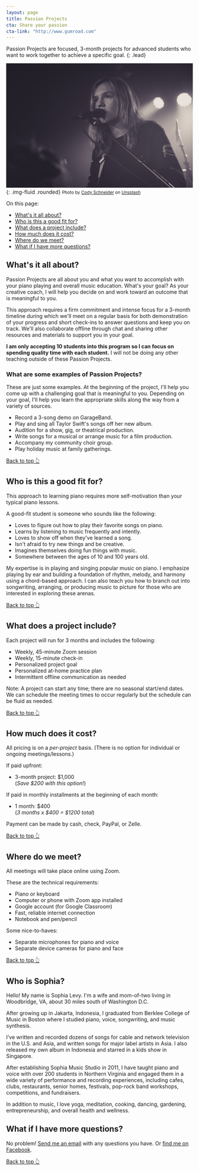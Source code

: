 ```yaml
---
layout: page
title: Passion Projects
cta: Share your passion
cta-link: "http://www.gumroad.com"
---
```

Passion Projects are focused, 3-month projects for advanced students who want to work together to achieve a specific goal.
{: .lead}

![Hands on piano keys](assets/img/singing-on-stage.jpg){: .img-fluid .rounded}
<small class="d-block text-right"><span>Photo by <a href="https://unsplash.com/@potato62047?utm_source=unsplash&amp;utm_medium=referral&amp;utm_content=creditCopyText">Cody Schneider</a> on <a href="https://unsplash.com/s/photos/singing-on-stage?utm_source=unsplash&amp;utm_medium=referral&amp;utm_content=creditCopyText">Unsplash</a></span></small>

On this page:
- [What's it all about?](#whats-it-all-about)
- [Who is this a good fit for?](#who-is-this-a-good-fit-for)
- [What does a project include?](#what-does-a-project-include)
- [How much does it cost?](#how-much-does-it-cost)
- [Where do we meet?](#where-do-we-meet)
- [What if I have more questions?](#what-if-i-have-more-questions)

## What's it all about?

Passion Projects are all about you and what you want to accomplish with your piano playing and overall music education. What's your goal? As your creative coach, I will help you decide on and work toward an outcome that is meaningful to you.

This approach requires a firm commitment and intense focus for a 3-month timeline during which we'll meet on a regular basis for both demonstration of your progress and short check-ins to answer questions and keep you on track. We'll also collaborate offline through chat and sharing other resources and materials to support you in your goal.

**I am only accepting 10 students into this program so I can focus on spending quality time with each student.** I will not be doing any other teaching outside of these Passion Projects.

### What are some examples of Passion Projects?

These are just some examples. At the beginning of the project, I'll help you come up with a challenging goal that is meaningful to you. Depending on your goal, I'll help you learn the appropriate skills along the way from a variety of sources.

- Record a 3-song demo on GarageBand.
- Play and sing all Taylor Swift's songs off her new album.
- Audition for a show, gig, or theatrical production.
- Write songs for a musical or arrange music for a film production.
- Accompany my community choir group.
- Play holiday music at family gatherings.

[Back to top 👆](#)

## Who is this a good fit for?

This approach to learning piano requires more self-motivation than your typical piano lessons.

A good-fit student is someone who sounds like the following:

- Loves to figure out how to play their favorite songs on piano.
- Learns by listening to music frequently and intently.
- Loves to show off when they've learned a song.
- Isn't afraid to try new things and be creative.
- Imagines themselves doing fun things with music.
- Somewhere between the ages of 10 and 100 years old.

My expertise is in playing and singing popular music on piano. I emphasize  playing by ear and building a foundation of rhythm, melody, and harmony using a chord-based approach. I can also teach you how to branch out into songwriting, arranging, or producing music to picture for those who are interested in exploring these arenas.

[Back to top 👆](#)

## What does a project include?

Each project will run for 3 months and includes the following:

- Weekly, 45-minute Zoom session
- Weekly, 15-minute check-in
- Personalized project goal
- Personalized at-home practice plan
- Intermittent offline communication as needed

Note: A project can start any time; there are no seasonal start/end dates. We can schedule the meeting times to occur regularly but the schedule can be fluid as needed.

[Back to top 👆](#)

## How much does it cost?

All pricing is on a *per-project* basis. (There is no option for individual or ongoing meetings/lessons.)

If paid upfront:

- 3-month project: $1,000<br>(*Save $200 with this option!*)

If paid in monthly installments at the beginning of each month:

- 1 month: $400<br>(*3 months x $400 = $1200 total*)

Payment can be made by cash, check, PayPal, or Zelle.

[Back to top 👆](#)

## Where do we meet?

All meetings will take place online using Zoom.

These are the technical requirements:
- Piano or keyboard
- Computer or phone with Zoom app installed
- Google account (for Google Classroom)
- Fast, reliable internet connection
- Notebook and pen/pencil

Some nice-to-haves:
- Separate microphones for piano and voice
- Separate device cameras for piano and face

[Back to top 👆](#)

## Who is Sophia?

Hello! My name is Sophia Levy. I'm a wife and mom-of-two living in Woodbridge, VA, about 30 miles south of Washington D.C.

After growing up in Jakarta, Indonesia, I graduated from Berklee College of Music in Boston where I studied piano, voice, songwriting, and music synthesis.

I’ve written and recorded dozens of songs for cable and network television in the U.S. and Asia, and written songs for major label artists in Asia. I also released my own album in Indonesia and starred in a kids show in Singapore.

After establishing Sophia Music Studio in 2011, I have taught piano and voice with over 200 students in Northern Virginia and engaged them in a wide variety of performance and recording experiences, including cafes, clubs, restaurants, senior homes, festivals, pop-rock band workshops, competitions, and fundraisers.

In addition to music, I love yoga, meditation, cooking, dancing, gardening, entrepreneurship, and overall health and wellness.

## What if I have more questions?

No problem! [Send me an email](mailto:sophia@sophiamusicstudio.com) with any questions you have. Or [find me on Facebook](https://www.facebook.com/SophiaMusicStudio/).

[Back to top 👆](#)